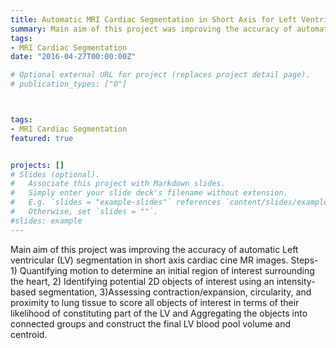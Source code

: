 ```yaml
---
title: Automatic MRI Cardiac Segmentation in Short Axis for Left Ventricular Endocardium
summary: Main aim of this project was improving the accuracy of automatic Left ventricular (LV) segmentation in short axis cardiac cine MR images. Steps- 1) Quantifying motion to determine an initial region of interest surrounding the heart, 2) Identifying potential 2D objects of interest using an intensity-based segmentation, 3)Assessing contraction/expansion, circularity, and proximity to lung tissue to score all objects of interest in terms of their likelihood of constituting part of the LV and Aggregating the objects into connected groups and construct the final LV blood pool volume and centroid.
tags:
- MRI Cardiac Segmentation
date: "2016-04-27T00:00:00Z"

# Optional external URL for project (replaces project detail page).
# publication_types: ["0"]



tags:
- MRI Cardiac Segmentation
featured: true


projects: []
# Slides (optional).
#   Associate this project with Markdown slides.
#   Simply enter your slide deck's filename without extension.
#   E.g. `slides = "example-slides"` references `content/slides/example-slides.md`.
#   Otherwise, set `slides = ""`.
#slides: example
---
```


Main aim of this project was improving the accuracy of automatic Left ventricular (LV) segmentation in short axis cardiac cine MR images. Steps- 1) Quantifying motion to determine an initial region of interest surrounding the heart, 2) Identifying potential 2D objects of interest using an intensity-based segmentation, 3)Assessing contraction/expansion, circularity, and proximity to lung tissue to score all objects of interest in terms of their likelihood of constituting part of the LV and Aggregating the objects into connected groups and construct the final LV blood pool volume and centroid.
